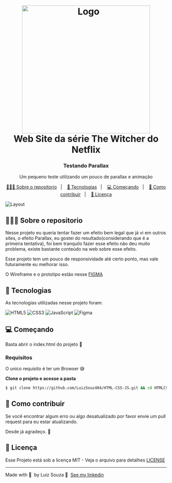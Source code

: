 <h1 align="center">
	<img alt="Logo" src="https://www.firstcomicsnews.com/wp-content/uploads/2017/07/Witcher-logo-600x257.png" width="400px" />
  <br>
  Web Site da série The Witcher do Netflix
</h1>

<h3 align="center">
  Testando Parallax
</h3>

<p align="center">Um pequeno teste utilizando um pouco de parallax e animação</p>

<p align="center">
  <a href="#-sobre-o-repositorio">👨🏻‍💻 Sobre o repositorio</a>&nbsp;&nbsp;&nbsp;|&nbsp;&nbsp;&nbsp;
  <a href="#-tecnologias">🚀 Tecnologias</a>&nbsp;&nbsp;&nbsp;|&nbsp;&nbsp;&nbsp;
  <a href="#-começando">💻 Começando</a>&nbsp;&nbsp;&nbsp;|&nbsp;&nbsp;&nbsp;
  <a href="#-como-contribuir">🤔 Como contribuir</a>&nbsp;&nbsp;&nbsp;|&nbsp;&nbsp;&nbsp;
  <a href="#-licença">📝 Licença</a>
</p>

<img alt="Layout" src="https://user-images.githubusercontent.com/79121809/122983627-95ecf900-d372-11eb-9ad7-a572d18a1fb3.gif">

## 👨🏻‍💻 Sobre o repositorio

Nesse projeto eu queria tentar fazer um efeito bem legal que já vi em outros sites, o efeito Parallax, eu gostei do resultado(considerando que é a primeira tentativa), foi bem tranquilo fazer esse efeito não deu muito problema, existe bastante conteúdo na web sobre esse efeito.

Esse projeto tem um pouco de responsividade até certo ponto, mas vale futuramente eu melhorar isso.

O Wireframe e o prototipo estão nesse [FIGMA](https://www.figma.com/file/NrilgL2kkvihkz7q6RfJoI/HTML-Principles?node-id=3%3A2)

## 🚀 Tecnologias

As tecnologias utilizadas nesse projeto foram:

![HTML5](https://img.shields.io/badge/HTML5-E34F26?style=for-the-badge&logo=html5&logoColor=white)
![CSS3](https://img.shields.io/badge/CSS3-1572B6?style=for-the-badge&logo=css3&logoColor=white)
![JavaScript](https://img.shields.io/badge/JavaScript-F7DF1E?style=for-the-badge&logo=javascript&logoColor=black)
![Figma](https://img.shields.io/badge/Figma-2C2C2C?style=for-the-badge&logo=figma&logoColor=white)

## 💻 Começando

Basta abrir o index.html do projeto 🤘

### Requisitos

O unico requisito é ter um Browser 😅

**Clone o projeto e acesse a pasta**

```bash
$ git clone https://github.com/LuizSouz404/HTML-CSS-JS.git && cd HTMLCSSJS
```

## 🤔 Como contribuir

Se você encontrar algum erro ou algo desatualizado por favor envie um pull request para eu estar atualizando.

Desde já agradeço. 🤝

## 📝 Licença

Esse Projeto está sob a licença MIT - Veja o arquivo para detalhes [LICENSE](LICENSE)

---

Made with 💜 &nbsp;by Luiz Souza 👋 &nbsp;[See my linkedin](https://www.linkedin.com/in/luiz-augusto-souza-21a568176/)
